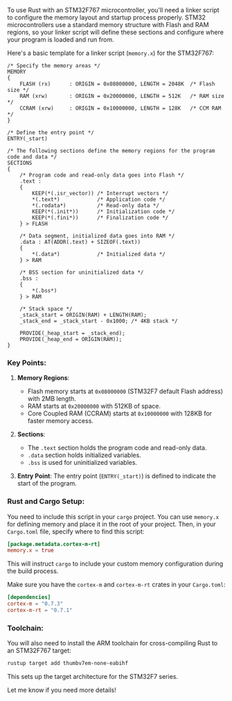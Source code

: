 To use Rust with an STM32F767 microcontroller, you'll need a linker script to configure the memory layout and startup process properly. STM32 microcontrollers use a standard memory structure with Flash and RAM regions, so your linker script will define these sections and configure where your program is loaded and run from.

Here's a basic template for a linker script (`memory.x`) for the STM32F767:

```ld
/* Specify the memory areas */
MEMORY
{
    FLASH (rx)      : ORIGIN = 0x08000000, LENGTH = 2048K  /* Flash size */
    RAM (xrw)       : ORIGIN = 0x20000000, LENGTH = 512K   /* RAM size */
    CCRAM (xrw)     : ORIGIN = 0x10000000, LENGTH = 128K   /* CCM RAM */
}

/* Define the entry point */
ENTRY(_start)

/* The following sections define the memory regions for the program code and data */
SECTIONS
{
    /* Program code and read-only data goes into Flash */
    .text : 
    {
        KEEP(*(.isr_vector)) /* Interrupt vectors */
        *(.text*)            /* Application code */
        *(.rodata*)          /* Read-only data */
        KEEP(*(.init*))      /* Initialization code */
        KEEP(*(.fini*))      /* Finalization code */
    } > FLASH

    /* Data segment, initialized data goes into RAM */
    .data : AT(ADDR(.text) + SIZEOF(.text))
    {
        *(.data*)            /* Initialized data */
    } > RAM

    /* BSS section for uninitialized data */
    .bss :
    {
        *(.bss*)
    } > RAM

    /* Stack space */
    _stack_start = ORIGIN(RAM) + LENGTH(RAM);
    _stack_end = _stack_start - 0x1000; /* 4KB stack */

    PROVIDE(_heap_start = _stack_end);
    PROVIDE(_heap_end = ORIGIN(RAM));
}
```

### Key Points:
1. **Memory Regions**: 
   - Flash memory starts at `0x08000000` (STM32F7 default Flash address) with 2MB length.
   - RAM starts at `0x20000000` with 512KB of space.
   - Core Coupled RAM (CCRAM) starts at `0x10000000` with 128KB for faster memory access.
   
2. **Sections**: 
   - The `.text` section holds the program code and read-only data.
   - `.data` section holds initialized variables.
   - `.bss` is used for uninitialized variables.
   
3. **Entry Point**: The entry point (`ENTRY(_start)`) is defined to indicate the start of the program.

### Rust and Cargo Setup:
You need to include this script in your `cargo` project. You can use `memory.x` for defining memory and place it in the root of your project. Then, in your `Cargo.toml` file, specify where to find this script:

```toml
[package.metadata.cortex-m-rt]
memory.x = true
```

This will instruct `cargo` to include your custom memory configuration during the build process.

Make sure you have the `cortex-m` and `cortex-m-rt` crates in your `Cargo.toml`:

```toml
[dependencies]
cortex-m = "0.7.3"
cortex-m-rt = "0.7.1"
```

### Toolchain:
You will also need to install the ARM toolchain for cross-compiling Rust to an STM32F767 target:

```bash
rustup target add thumbv7em-none-eabihf
```

This sets up the target architecture for the STM32F7 series.

Let me know if you need more details!
